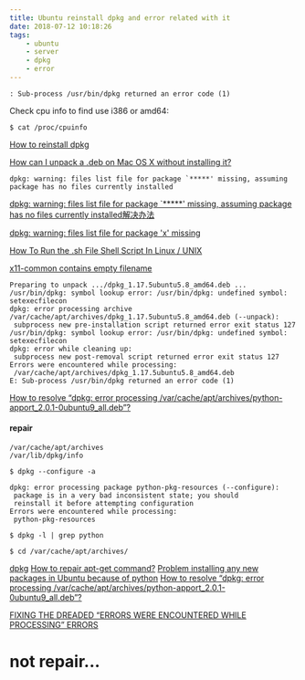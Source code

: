 ```yaml
---
title: Ubuntu reinstall dpkg and error related with it
date: 2018-07-12 10:18:26
tags:
    - ubuntu
    - server
    - dpkg
    - error
---
```


```shell
: Sub-process /usr/bin/dpkg returned an error code (1)
```

Check cpu info to find use i386 or amd64:

`$ cat /proc/cpuinfo`


[How to reinstall dpkg](https://askubuntu.com/questions/878887/how-to-reinstall-dpkg)

[How can I unpack a .deb on Mac OS X without installing it?](https://apple.stackexchange.com/questions/867/how-can-i-unpack-a-deb-on-mac-os-x-without-installing-it)


```shell
dpkg: warning: files list file for package `*****' missing, assuming package has no files currently installed
```

[dpkg: warning: files list file for package `*****' missing, assuming package has no files currently installed解决办法](http://www.cnblogs.com/ahauzyy/archive/2013/05/03/3057409.html)

[dpkg: warning: files list file for package 'x' missing](https://serverfault.com/questions/430682/dpkg-warning-files-list-file-for-package-x-missing)

[How To Run the .sh File Shell Script In Linux / UNIX](https://www.cyberciti.biz/faq/run-execute-sh-shell-script/)

[x11-common contains empty filename](https://unix.stackexchange.com/questions/425355/x11-common-contains-empty-filename)


```shell
Preparing to unpack .../dpkg_1.17.5ubuntu5.8_amd64.deb ...
/usr/bin/dpkg: symbol lookup error: /usr/bin/dpkg: undefined symbol: setexecfilecon
dpkg: error processing archive /var/cache/apt/archives/dpkg_1.17.5ubuntu5.8_amd64.deb (--unpack):
 subprocess new pre-installation script returned error exit status 127
/usr/bin/dpkg: symbol lookup error: /usr/bin/dpkg: undefined symbol: setexecfilecon
dpkg: error while cleaning up:
 subprocess new post-removal script returned error exit status 127
Errors were encountered while processing:
 /var/cache/apt/archives/dpkg_1.17.5ubuntu5.8_amd64.deb
E: Sub-process /usr/bin/dpkg returned an error code (1)
```

[How to resolve “dpkg: error processing /var/cache/apt/archives/python-apport_2.0.1-0ubuntu9_all.deb”?](https://askubuntu.com/a/148389/707430)

#### repair
```
/var/cache/apt/archives
/var/lib/dpkg/info
```

`$ dpkg --configure -a`

```shell
dpkg: error processing package python-pkg-resources (--configure):
 package is in a very bad inconsistent state; you should
 reinstall it before attempting configuration
Errors were encountered while processing:
 python-pkg-resources
```

`$ dpkg -l | grep python`

`$ cd /var/cache/apt/archives/`

[dpkg](https://help.ubuntu.com/lts/serverguide/dpkg.html)
[How to repair apt-get command?](https://askubuntu.com/questions/33949/how-to-repair-apt-get-command)
[Problem installing any new packages in Ubuntu because of python](https://askubuntu.com/questions/534040/problem-installing-any-new-packages-in-ubuntu-because-of-python)
[How to resolve “dpkg: error processing /var/cache/apt/archives/python-apport_2.0.1-0ubuntu9_all.deb”?](https://askubuntu.com/questions/148383/how-to-resolve-dpkg-error-processing-var-cache-apt-archives-python-apport-2-0)

[FIXING THE DREADED “ERRORS WERE ENCOUNTERED WHILE PROCESSING” ERRORS](https://journalxtra.com/linux/fixing-the-dreaded-errors-were-encountered-while-processing-errors/)


# not repair...